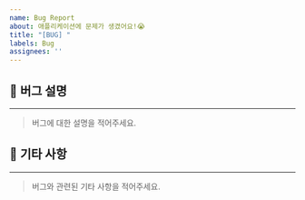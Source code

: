 ```yaml
---
name: Bug Report
about: 애플리케이션에 문제가 생겼어요!😭
title: "[BUG] "
labels: Bug
assignees: ''
---
```


## 🐞 버그 설명
---
> 버그에 대한 설명을 적어주세요.

## 🎸 기타 사항
---
> 버그와 관련된 기타 사항을 적어주세요.